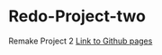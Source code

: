 # Redo-Project-two
Remake Project 2
[Link to Github pages](https://matbarn.github.io/Remake-Restaurants/)
